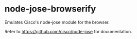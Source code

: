 # node-jose-browserify #

Emulates Cisco's node-jose module for the browser.

Refer to https://github.com/cisco/node-jose for documentation.

